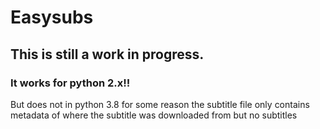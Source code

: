 # Easysubs
## This is still a work in progress. 

### It works for python 2.x!!

But does not in python 3.8 for some reason the subtitle file only contains metadata of where the subtitle was downloaded from but no subtitles
